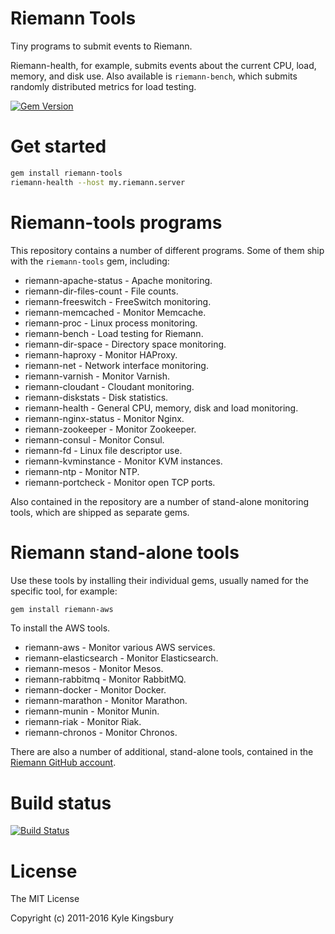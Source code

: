 Riemann Tools
=============

Tiny programs to submit events to Riemann.

Riemann-health, for example, submits events about the current CPU, load,
memory, and disk use. Also available is `riemann-bench`, which submits
randomly distributed metrics for load testing.

[![Gem Version](https://badge.fury.io/rb/riemann-tools.svg)](https://badge.fury.io/rb/riemann-tools)

Get started
===========

``` bash
gem install riemann-tools
riemann-health --host my.riemann.server
```

Riemann-tools programs
======================

This repository contains a number of different programs. Some of them
ship with the `riemann-tools` gem, including:

* riemann-apache-status - Apache monitoring.
* riemann-dir-files-count - File counts.
* riemann-freeswitch - FreeSwitch monitoring.
* riemann-memcached - Monitor Memcache.
* riemann-proc - Linux process monitoring.
* riemann-bench - Load testing for Riemann.
* riemann-dir-space - Directory space monitoring.
* riemann-haproxy - Monitor HAProxy.
* riemann-net - Network interface monitoring.
* riemann-varnish - Monitor Varnish.
* riemann-cloudant - Cloudant monitoring.
* riemann-diskstats - Disk statistics.
* riemann-health - General CPU, memory, disk and load monitoring.
* riemann-nginx-status - Monitor Nginx.
* riemann-zookeeper - Monitor Zookeeper.
* riemann-consul - Monitor Consul.
* riemann-fd - Linux file descriptor use.
* riemann-kvminstance - Monitor KVM instances.
* riemann-ntp - Monitor NTP.
* riemann-portcheck - Monitor open TCP ports.

Also contained in the repository are a number of stand-alone monitoring
tools, which are shipped as separate gems.

Riemann stand-alone tools
=========================

Use these tools by installing their individual gems, usually named for
the specific tool, for example:

```bash
gem install riemann-aws
```

To install the AWS tools.

* riemann-aws - Monitor various AWS services.
* riemann-elasticsearch - Monitor Elasticsearch.
* riemann-mesos - Monitor Mesos.
* riemann-rabbitmq - Monitor RabbitMQ.
* riemann-docker - Monitor Docker.
* riemann-marathon - Monitor Marathon.
* riemann-munin - Monitor Munin.
* riemann-riak - Monitor Riak.
* riemann-chronos - Monitor Chronos.

There are also a number of additional, stand-alone tools, contained in
the [Riemann GitHub account](https://github.com/riemann/).

Build status
============

[![Build Status](https://travis-ci.com/riemann/riemann-tools.svg?branch=master)](https://travis-ci.com/riemann/riemann-tools)

License
=======

The MIT License

Copyright (c) 2011-2016 Kyle Kingsbury


